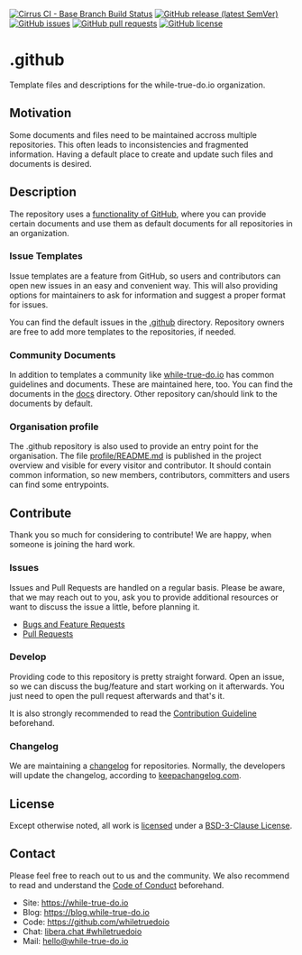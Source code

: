 <!--
reference: https://www.makeareadme.com/
reference: https://commonmark.org/
-->

[![Cirrus CI - Base Branch Build Status](https://img.shields.io/cirrus/github/whiletruedoio/.github?logo=Cirrus-ci)](https://cirrus-ci.com/github/whiletruedoio/.github)
[![GitHub release (latest SemVer)](https://img.shields.io/github/v/release/whiletruedoio/.github?logo=GitHub&label=Release&sort=semver)](https://github.com/whiletruedoio/.github/releases)
[![GitHub issues](https://img.shields.io/github/issues/whiletruedoio/.github)](https://github.com/whiletruedoio/.github/issues)
[![GitHub pull requests](https://img.shields.io/github/issues-pr/whiletruedoio/.github)](https://github.com/whiletruedoio/.github/pulls)
[![GitHub license](https://img.shields.io/github/license/whiletruedoio/.github)](https://github.com/whiletruedoio/.github/blob/main/LICENSE)

# .github

Template files and descriptions for the while-true-do.io organization.

## Motivation

Some documents and files need to be maintained accross multiple repositories.
This often leads to inconsistencies and fragmented information. Having a default
place to create and update such files and documents is desired.

## Description

The repository uses a
[functionality of GitHub](https://docs.github.com/en/communities/setting-up-your-project-for-healthy-contributions),
where you can provide certain documents and use them as default documents for
all repositories in an organization.

### Issue Templates

Issue templates are a feature from GitHub, so users and contributors can open
new issues in an easy and convenient way. This will also providing options for
maintainers to ask for information and suggest a proper format for issues.

You can find the default issues in the [.github](.github/ISSUE_TEMPLATE)
directory. Repository owners are free to add more templates to the repositories,
if needed.

### Community Documents

In addition to templates a community like
[while-true-do.io](https://while-true-do.io) has common guidelines and documents.
These are maintained here, too. You can find the documents in the [docs](./docs)
directory. Other repository can/should link to the documents by default.

### Organisation profile

The .github repository is also used to provide an entry point for the
organisation. The file [profile/README.md](./profile/README.md) is published in
the project overview and visible for every visitor and contributor. It should
contain common information, so new members, contributors, committers and users
can find some entrypoints.

## Contribute

Thank you so much for considering to contribute! We are happy, when someone is
joining the hard work.

### Issues

Issues and Pull Requests are handled on a regular basis. Please be aware, that
we may reach out to you, ask you to provide additional resources or want to
discuss the issue a little, before planning it.

- [Bugs and Feature Requests](https://github.com/whiletruedoio/.github/issues)
- [Pull Requests](https://github.com/whiletruedoio/.github/pulls)

### Develop

Providing code to this repository is pretty straight forward. Open an issue,
so we can discuss the bug/feature and start working on it afterwards. You just
need to open the pull request afterwards and that's it.

It is also strongly recommended to read the
[Contribution Guideline](https://github.com/whiletruedoio/.github/blob/main/docs/CONTRIBUTING.md)
beforehand.

### Changelog

We are maintaining a [changelog](CHANGELOG.md) for repositories. Normally, the
developers will update the changelog, according to
[keepachangelog.com](https://keepachangelog.com/).

## License

Except otherwise noted, all work is [licensed](LICENSE) under a
[BSD-3-Clause License](https://opensource.org/licenses/BSD-3-Clause).

## Contact

Please feel free to reach out to us and the community. We also recommend to read
and understand the
[Code of Conduct](https://github.com/whiletruedoio/.github/blob/main/docs/CODE_OF_CONDUCT.md)
beforehand.

- Site: <https://while-true-do.io>
- Blog: <https://blog.while-true-do.io>
- Code: <https://github.com/whiletruedoio>
- Chat: [libera.chat #whiletruedoio](https://web.libera.chat/gamja/#whiletruedo)
- Mail: [hello@while-true-do.io](mailto:hello@while-true-do.io)
